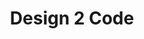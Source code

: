 ---
title: Design 2 Code
slug: design-conversion
order: 5
icon: "/media/services/wand.svg"
excerpt: You send me a design and I send back a fully working html/css package that you can upload and host anywhere. My CSS utility framework of choice is Tailwind.
searchTerms: design, web, ui, design, ux, services
---